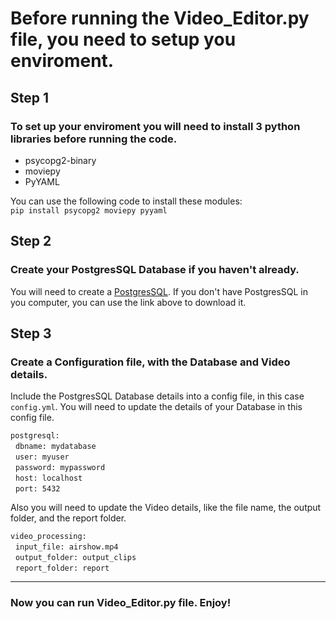 # Before running the Video_Editor.py file, you need to setup you enviroment.

## Step 1
### To set up your enviroment you will need to install 3 python libraries before running the code.



* psycopg2-binary
* moviepy
* PyYAML

You can use the following code to install these modules:<br>
`pip install psycopg2 moviepy pyyaml`


## Step 2
### Create your PostgresSQL Database if you haven't already.

You will need to create a [PostgresSQL](https://www.postgresql.org/ "PostgresSQL Website").
If you don't have PostgresSQL in you computer, you can use the link above to download it.


## Step 3
### Create a Configuration file, with the Database and Video details.

Include the PostgresSQL Database details into a config file, in this case `config.yml`. You will need to update the details of your Database in this config file.

`postgresql:`<br>
  &nbsp;&nbsp;`dbname: mydatabase`<br>
  &nbsp;&nbsp;`user: myuser`<br>
  &nbsp;&nbsp;`password: mypassword`<br>
  &nbsp;&nbsp;`host: localhost`<br>
  &nbsp;&nbsp;`port: 5432`<br>

Also you will need to update the Video details, like the file name, the output folder, and the report folder.

`video_processing:`<br>
  &nbsp;&nbsp;`input_file: airshow.mp4`<br>
  &nbsp;&nbsp;`output_folder: output_clips`<br>
  &nbsp;&nbsp;`report_folder: report`<br>

- - -

### Now you can run Video_Editor.py file. Enjoy!
